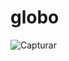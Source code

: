 # globo
![Capturar](https://github.com/ThalesHenriq/globo/assets/125931825/511f35a3-8300-4e69-b24c-0efa445c81cb)
